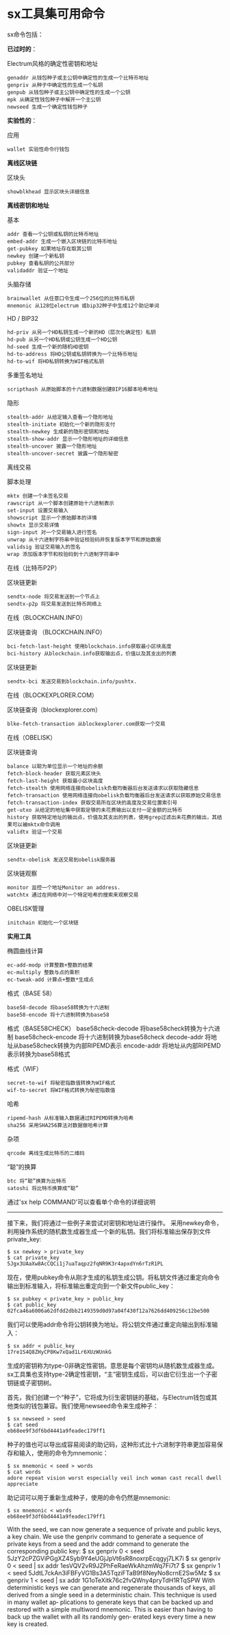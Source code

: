 sx工具集可用命令
==============

sx命令包括：

**已过时的**：

Electrum风格的确定性密钥和地址

    genaddr 从钱包种子或主公钥中确定性的生成一个比特币地址
    genpriv 从种子中确定性的生成一个私钥
    genpub 从钱包种子或主公钥中确定性的生成一个公钥
    mpk 从确定性钱包种子中解开一个主公钥
    newseed 生成一个确定性钱包种子

**实验性的**：

应用

    wallet 实验性命令行钱包

**离线区块链**

区块头

    showblkhead 显示区块头详细信息

**离线密钥和地址**

基本

    addr 查看一个公钥或私钥的比特币地址
    embed-addr 生成一个嵌入区块链的比特币地址
    get-pubkey 如果地址存在取其公钥
    newkey 创建一个新私钥
    pubkey 查看私钥的公共部分
    validaddr 验证一个地址

头脑存储

    brainwallet 从任意口令生成一个256位的比特币私钥
    mnemonic 从128位electrum 或bip32种子中生成12个助记单词

HD / BIP32

    hd-priv 从另一个HD私钥生成一个新的HD（层次化确定性）私钥
    hd-pub 从另一个HD私钥或公钥生成一个HD公钥
    hd-seed 生成一个新的随机HD密钥
    hd-to-address 将HD公钥或私钥转换为一个比特币地址
    hd-to-wif 将HD私钥转换为WIF格式私钥

多重签名地址

    scripthash 从原始脚本的十六进制数据创建BIP16脚本哈希地址

隐形

    stealth-addr 从给定输入查看一个隐形地址
    stealth-initiate 初始化一个新的隐形支付
    stealth-newkey 生成新的隐形密钥和地址
    stealth-show-addr 显示一个隐形地址的详细信息
    stealth-uncover 披露一个隐形地址
    stealth-uncover-secret 披露一个隐形秘密

离线交易

脚本处理

    mktx 创建一个未签名交易
    rawscript 从一个脚本创建原始十六进制表示
    set-input 设置交易输入
    showscript 显示一个原始脚本的详情
    showtx 显示交易详情
    sign-input 对一个交易输入进行签名
    unwrap 从十六进制字符串中验证校验码并恢复版本字节和原始数据
    validsig 验证交易输入的签名
    wrap 添加版本字节和校验码到十六进制字符串中

在线（比特币P2P）

区块链更新

    sendtx-node 将交易发送到一个节点上
    sendtx-p2p 将交易发送到比特币网络上

在线（BLOCKCHAIN.INFO）

区块链查询 （BLOCKCHAIN.INFO）

    bci-fetch-last-height 使用blockchain.info获取最小区块高度
    bci-history 从blockchain.info获取输出点，价值以及其支出的列表

区块链更新

    sendtx-bci 发送交易到blockchain.info/pushtx.

在线（BLOCKEXPLORER.COM）

区块链查询（blockexplorer.com）

    blke-fetch-transaction 从blockexplorer.com获取一个交易

在线（OBELISK）

区块链查询

    balance 以聪为单位显示一个地址的余额
    fetch-block-header 获取元素区块头
    fetch-last-height 获取最小区块高度
    fetch-stealth 使用网络连接向obelisk负载均衡器后台发送请求以获取隐藏信息
    fetch-transaction 使用网络连接向obelisk负载均衡器后台发送请求以获取原始交易信息
    fetch-transaction-index 获取交易所在区块的高度及交易位置索引号
    get-utxo 从给定的地址集中获取足够的未花费输出以支付一定金额的比特币
    history 获取特定地址的输出点，价值及其支出的列表，使用grep过滤出未花费的输出，其结果可以被mktx命令调用
    validtx 验证一个交易

区块链更新

    sendtx-obelisk 发送交易到obelisk服务器

区块链观察

    monitor 监控一个地址Monitor an address.
    watchtx 通过在网络中对一个特定哈希的搜索来观察交易

OBELISK管理

    initchain 初始化一个区块链

**实用工具**

椭圆曲线计算

    ec-add-modp 计算整数+整数的结果
    ec-multiply 整数与点的乘积
    ec-tweak-add 计算点+整数*生成点

格式（BASE 58）

    base58-decode 将base58转换为十六进制
    base58-encode 将十六进制转换为base58

格式（BASE58CHECK）
    base58check-decode 将base58check转换为十六进制
    base58check-encode 将十六进制转换为base58check
    decode-addr 将地址从base58check转换为内部RIPEMD表示
    encode-addr 将地址从内部RIPEMD表示转换为base58格式

格式（WIF）

    secret-to-wif 将秘密指数值转换为WIF格式
    wif-to-secret 将WIF格式转换为秘密指数值

哈希

    ripemd-hash 从标准输入数据通过RIPEMD转换为哈希
    sha256 采用SHA256算法对数据做哈希计算

杂项

    qrcode 离线生成比特币的二维码

“聪”的换算

    btc 将“聪”换算为比特币
    satoshi 将比特币换算成“聪”

通过'sx help COMMAND'可以查看单个命令的详细说明

----------------

接下来，我们将通过一些例子来尝试对密钥和地址进行操作。
采用newkey命令，利用操作系统的随机数生成器生成一个新的私钥。我们将标准输出保存到文件private_key:

    $ sx newkey > private_key
    $ cat private_key
    5Jgx3UAaXw8AcCQCi1j7uaTaqpz2fqNR9K3r4apxdYn6rTzR1PL

现在，使用pubkey命令从刚才生成的私钥生成公钥。将私钥文件通过重定向命令输出到标准输入，将标准输出重定向到一个新文件public_key：

    $ sx pubkey < private_key > public_key
    $ cat public_key
    02fca46a6006a62dfdd2dbb2149359d0d97a04f430f12a7626dd409256c12be500

我们可以使用addr命令将公钥转换为地址。将公钥文件通过重定向输出到标准输入：

    $ sx addr < public_key
    17re1S4Q8ZHyCP8Kw7xQad1Lr6XUzWUnkG

生成的密钥称为type-0非确定性密钥。意思是每个密钥均从随机数生成器生成。sx工具集也支持type-2确定性密钥，“主”密钥生成后，可以由它衍生出一个子密钥链或子密钥树。

首先，我们创建一个“种子”，它将成为衍生密钥链的基础，与Electrum钱包或其他类似的钱包兼容。我们使用newseed命令来生成种子：

    $ sx newseed > seed
    $ cat seed
    eb68ee9f3df6bd4441a9feadec179ff1

种子的值也可以导出成容易阅读的助记码，这种形式比十六进制字符串更加容易保存和输入，使用的命令为mnemonic：

    $ sx mnemonic < seed > words
    $ cat words
    adore repeat vision worst especially veil inch woman cast recall dwell appreciate

助记词可以用于重新生成种子，使用的命令仍然是mnemonic:

    $ sx mnemonic < words
    eb68ee9f3df6bd4441a9feadec179ff1

    
With the seed, we can now generate a sequence of private and public keys, a key chain.
We use the genpriv command to generate a sequence of private keys from a seed and
the addr command to generate the corresponding public key:
    $ sx genpriv 0 < seed
    5JzY2cPZGViPGgXZ4Syb9Y4eUGjJpVt6sR8noxrpEcqgyj7LK7i
    $ sx genpriv 0 < seed | sx addr
    1esVQV2vR9JZPhFeRaeWkAhzmWq7Fi7t7
    $ sx genpriv 1 < seed
    5JdtL7ckAn3iFBFyVG1Bs3A5TqziFTaB9f8NeyNo8crnE2Sw5Mz
    $ sx genpriv 1 < seed | sx addr
    1G1oTeXitk76c2fvQWny4pryTdH1RTqSPW
With deterministic keys we can generate and regenerate thousands of keys, all derived
from a single seed in a deterministic chain. This technique is used in many wallet ap‐
plications to generate keys that can be backed up and restored with a simple multiword
mnemonic. This is easier than having to back up the wallet with all its randomly gen‐
erated keys every time a new key is created.
